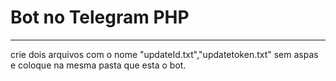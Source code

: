 # Bot no Telegram PHP


----------------------------------------------------------------------
crie dois arquivos  com o nome "updateId.txt","updatetoken.txt" sem aspas e 
coloque na mesma pasta que esta o bot.
